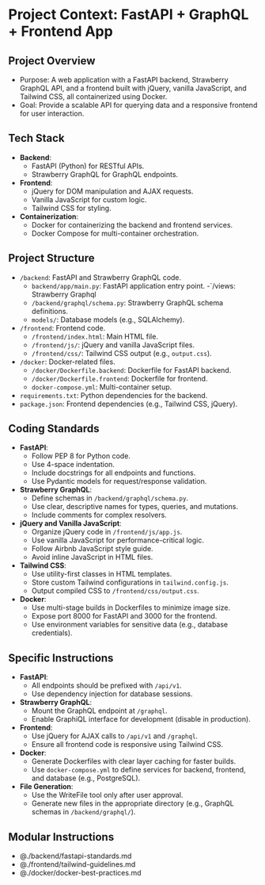 # Project Context: FastAPI + GraphQL + Frontend App

## Project Overview
- Purpose: A web application with a FastAPI backend, Strawberry GraphQL API, and a frontend built with jQuery, vanilla JavaScript, and Tailwind CSS, all containerized using Docker.
- Goal: Provide a scalable API for querying data and a responsive frontend for user interaction.

## Tech Stack
- **Backend**:
  - FastAPI (Python) for RESTful APIs.
  - Strawberry GraphQL for GraphQL endpoints.
- **Frontend**:
  - jQuery for DOM manipulation and AJAX requests.
  - Vanilla JavaScript for custom logic.
  - Tailwind CSS for styling.
- **Containerization**:
  - Docker for containerizing the backend and frontend services.
  - Docker Compose for multi-container orchestration.

## Project Structure
- `/backend`: FastAPI and Strawberry GraphQL code.
  - `backend/app/main.py`: FastAPI application entry point.
  -`/views: Strawberry Graphql
  - `/backend/graphql/schema.py`: Strawberry GraphQL schema definitions.
  - `models/`: Database models (e.g., SQLAlchemy).
- `/frontend`: Frontend code.
  - `/frontend/index.html`: Main HTML file.
  - `/frontend/js/`: jQuery and vanilla JavaScript files.
  - `/frontend/css/`: Tailwind CSS output (e.g., `output.css`).
- `/docker`: Docker-related files.
  - `/docker/Dockerfile.backend`: Dockerfile for FastAPI backend.
  - `/docker/Dockerfile.frontend`: Dockerfile for frontend.
  - `docker-compose.yml`: Multi-container setup.
- `requirements.txt`: Python dependencies for the backend.
- `package.json`: Frontend dependencies (e.g., Tailwind CSS, jQuery).

## Coding Standards
- **FastAPI**:
  - Follow PEP 8 for Python code.
  - Use 4-space indentation.
  - Include docstrings for all endpoints and functions.
  - Use Pydantic models for request/response validation.
- **Strawberry GraphQL**:
  - Define schemas in `/backend/graphql/schema.py`.
  - Use clear, descriptive names for types, queries, and mutations.
  - Include comments for complex resolvers.
- **jQuery and Vanilla JavaScript**:
  - Organize jQuery code in `/frontend/js/app.js`.
  - Use vanilla JavaScript for performance-critical logic.
  - Follow Airbnb JavaScript style guide.
  - Avoid inline JavaScript in HTML files.
- **Tailwind CSS**:
  - Use utility-first classes in HTML templates.
  - Store custom Tailwind configurations in `tailwind.config.js`.
  - Output compiled CSS to `/frontend/css/output.css`.
- **Docker**:
  - Use multi-stage builds in Dockerfiles to minimize image size.
  - Expose port 8000 for FastAPI and 3000 for the frontend.
  - Use environment variables for sensitive data (e.g., database credentials).

## Specific Instructions
- **FastAPI**:
  - All endpoints should be prefixed with `/api/v1`.
  - Use dependency injection for database sessions.
- **Strawberry GraphQL**:
  - Mount the GraphQL endpoint at `/graphql`.
  - Enable GraphiQL interface for development (disable in production).
- **Frontend**:
  - Use jQuery for AJAX calls to `/api/v1` and `/graphql`.
  - Ensure all frontend code is responsive using Tailwind CSS.
- **Docker**:
  - Generate Dockerfiles with clear layer caching for faster builds.
  - Use `docker-compose.yml` to define services for backend, frontend, and database (e.g., PostgreSQL).
- **File Generation**:
  - Use the WriteFile tool only after user approval.
  - Generate new files in the appropriate directory (e.g., GraphQL schemas in `/backend/graphql/`).

## Modular Instructions
- @./backend/fastapi-standards.md
- @./frontend/tailwind-guidelines.md
- @./docker/docker-best-practices.md